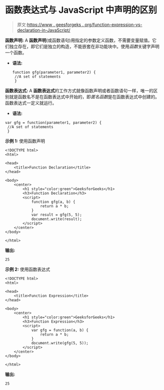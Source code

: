 # 函数表达式与 JavaScript 中声明的区别

> 原文:[https://www . geesforgeks . org/function-expression-vs-declaration-in-JavaScript/](https://www.geeksforgeeks.org/difference-between-function-expression-vs-declaration-in-javascript/)

**函数声明:**
A **函数声明**(或函数语句)用指定的参数定义函数，不需要变量赋值。它们独立存在，即它们是独立的构造，不能嵌套在非功能块中。使用*函数*关键字声明一个函数。

*   **语法:**

    ```
    function gfg(parameter1, parameter2) {
     //A set of statements
     }

    ```

**函数表达式:**
A **函数表达式**的工作方式就像函数声明或者函数语句一样，唯一的区别就是函数名不是在函数表达式中开始的，即*匿名函数*是在函数表达式中创建的。函数表达式一定义就运行。

*   **语法:**

```
var gfg = function(parameter1, parameter2) {
 //A set of statements
 }

```

**示例 1:** 使用函数声明

```
<!DOCTYPE html>
<html>

<head>
    <title>Function Declaration</title>
</head>

<body>
    <center>
        <h1 style="color:green">GeeksforGeeks</h1>
        <h3>Function Declaration</h3>
        <script>
            function gfg(a, b) {
                return a * b;
            }
            var result = gfg(5, 5);
            document.write(result);
        </script>
    </center>
</body>

</html>
```

**输出:**

```
25

```

**示例 2:** 使用函数表达式

```
<!DOCTYPE html>
<html>

<head>
    <title>Function Expression</title>
</head>

<body>
    <center>
        <h1 style="color:green">GeeksforGeeks</h1>
        <h3>Function Expression</h3>
        <script>
            var gfg = function(a, b) {
                return a * b;
            }
            document.write(gfg(5, 5));
        </script>
    </center>
</body>

</html>
```

**输出:**

```
25

```